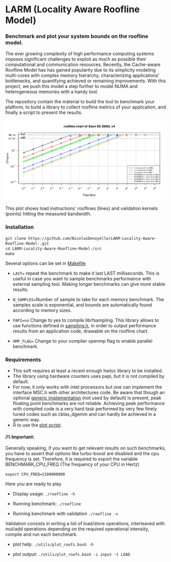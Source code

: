 # LARM (Locality Aware Roofline Model)
### Benchmark and plot your system bounds on the roofline model.
  The ever growing complexity of high performance computing systems imposes significant challenges to exploit as much as
  possible their computational and communication resources.
  Recently, the Cache-aware Roofline Model has has gained popularity due to its simplicity modeling multi-cores with complex memory
  hierarchy, characterizing applications' bottlenecks, and quantifying achieved or remaining improvements.
  With this project, we push this model a step further to model NUMA and heterogeneous memories with a handy tool.

  The repository contain the material to build the tool to benchmark your platform, to build a library to collect roofline metrics of your application, and finally a script to present the results.
  
![](roofline_chart.png?raw=true)

This plot shows load instructions' rooflines (lines) and validation kernels (points) hitting the measured bandwidth.

### Installation
```
git clone https://github.com/NicolasDenoyelle/LARM-Locality-Aware-Roofline-Model-.git
cd LARM-Locality-Aware-Roofline-Model-/src
make
```

Several options can be set in [Makefile](./src/Makefile)
* `LAST=` repeat the benchmark to make it last LAST milliseconds. This is useful in case you want to sample benchmarks performance with external sampling tool. Making longer benchmarks can give more stable results.

* `N_SAMPLES=`Number of sample to take for each memory benchmark. The samples scale is exponential, and bounds are automatically found according to memory sizes.

* `PAPI=no` Change to yes to compile librfsampling. This library allows to use functions defined in [sampling.h](src/sampling.h),
in order to output performance results from an application code, drawable on the roofline chart.

* `OMP_FLAG=` Change to your compiler openmp flag to enable parallel benchmark.


### Requirements

* This soft requires at least a recent enough hwloc library to be installed.
* The library using hardware counters uses papi, but it is not compiled by default.
* For now, it only works with intel processors but one can implement the interface MSC.h with other architectures code.
Be aware that though an optional [generic implementation](blob/master/src/MSC/generic.c) (not used by default) is present, peak floating point benchmarks are not reliable. Achieving peak
performance with compiled code is a very hard task performed by very few finely tuned codes such as cblas_dgemm and can hardly be
achieved in a generic way.
* R to use the [plot script](blob/master/utils/plot_roofs.bash).

#### /!\ Important: 
Generally speaking, if you want to get relevant results on such benchmarks, you have to assert that options like turbo-boost are disabled and
the cpu frequency is set.
Therefore, it is required to export the variable BENCHMARK_CPU_FREQ (The frequency of your CPU in Hertz)
```
export CPU_FREQ=2100000000
```
Here you are ready to play

* Display usage: `./roofline -h`

* Running benchmark: `./roofline`

* Running benchmark with validation `./roofline -v`

Validation consists in writing a list of load/store operations, interleaved with mul/add operations depending on the required operational intensity,
compile and run each benchmark.

* plot help: `./utils/plot_roofs.bash -h`

* plot output: `./utils/plot_roofs.bash -i input -t LOAD`


